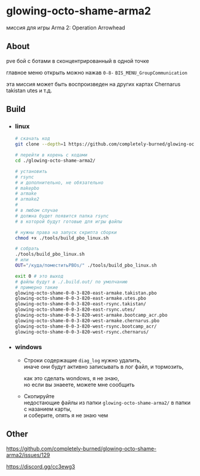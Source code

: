 glowing-octo-shame-arma2
==============================
миссия для игры Arma 2: Operation Arrowhead

## About
pve бой с ботами в сконцентрированный в одной точке

главное меню открыть можно нажав `0-8-` `BIS_MENU_GroupCommunication`

эта миссия может быть воспроизведен на других картах Chernarus takistan utes и т.д.

## Build
 - ### linux
      ```bash
      # скачать код
      git clone --depth=1 https://github.com/completely-burned/glowing-octo-shame-arma2.git
      
      # перейти в корень с кодами
      cd ./glowing-octo-shame-arma2/

      # установить 
      # rsync
      # и дополнительно, не обязательно
      # makepbo
      # armake
      # armake2
      # 
      # в любом случае 
      # должна будет появится папка rsync
      # в которой будут готовые для игры файлы

      # нужны права на запуск скрипта сборки
      chmod +x ./tools/build_pbo_linux.sh

      # собрать
      ./tools/build_pbo_linux.sh
      # или 
      OUT="/куда/поместитьPBOs/" ./tools/build_pbo_linux.sh
      
      exit 0 # это выход
      # файлы будут в ./.build.out/ по умолчанию
      # примерно такие
      glowing-octo-shame-0-0-3-820-east-armake.takistan.pbo
      glowing-octo-shame-0-0-3-820-east-armake.utes.pbo
      glowing-octo-shame-0-0-3-820-east-rsync.takistan/
      glowing-octo-shame-0-0-3-820-east-rsync.utes/
      glowing-octo-shame-0-0-3-820-west-armake.bootcamp_acr.pbo
      glowing-octo-shame-0-0-3-820-west-armake.chernarus.pbo
      glowing-octo-shame-0-0-3-820-west-rsync.bootcamp_acr/
      glowing-octo-shame-0-0-3-820-west-rsync.chernarus/
      ```
 - ### windows
   - Строки содержащие `diag_log` нужно удалить,  
     иначе они будут активно записывать в лог файл, и тормозить,  
   
     как это сделать wondows, я не знаю,  
     но если вы знаеете, можете мне сообщить  
   
   - Скопируйте  
     недостающие файлы из папки `glowing-octo-shame-arma2/` в папки с назанием карты,  
     и соберите, опять я не знаю чем

## Other

https://github.com/completely-burned/glowing-octo-shame-arma2/issues/129

https://discord.gg/cc3ewg3
